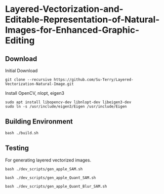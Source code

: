 # Layered-Vectorization-and-Editable-Representation-of-Natural-Images-for-Enhanced-Graphic-Editing

## Download
Initial Download
```
git clone --recursive https://github.com/Su-Terry/Layered-Vectorization-Natural-Image.git
```

Install OpenCV, nlopt, eigen3
```
sudo apt install libopencv-dev libnlopt-dev libeigen3-dev
sudo ln -s /usr/include/eigen3/Eigen /usr/include/Eigen
```

## Building Environment
```
bash ./build.sh
```

## Testing
For generating layered vectorized images.
```
bash ./dev_scripts/gen_apple_SAM.sh
```
```
bash ./dev_scripts/gen_apple_Quant_SAM.sh
```
```
bash ./dev_scripts/gen_apple_Quant_Blur_SAM.sh
```

